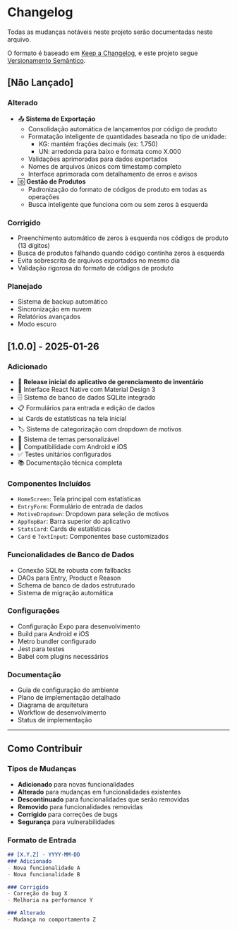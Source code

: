 # Changelog

Todas as mudanças notáveis neste projeto serão documentadas neste arquivo.

O formato é baseado em [Keep a Changelog](https://keepachangelog.com/pt-BR/1.0.0/),
e este projeto segue [Versionamento Semântico](https://semver.org/lang/pt-BR/).

## [Não Lançado]
### Alterado
- 📤 **Sistema de Exportação**
  - Consolidação automática de lançamentos por código de produto
  - Formatação inteligente de quantidades baseada no tipo de unidade:
    - KG: mantém frações decimais (ex: 1.750)
    - UN: arredonda para baixo e formata como X.000
  - Validações aprimoradas para dados exportados
  - Nomes de arquivos únicos com timestamp completo
  - Interface aprimorada com detalhamento de erros e avisos
- 🆔 **Gestão de Produtos**
  - Padronização do formato de códigos de produto em todas as operações
  - Busca inteligente que funciona com ou sem zeros à esquerda

### Corrigido
- Preenchimento automático de zeros à esquerda nos códigos de produto (13 dígitos)
- Busca de produtos falhando quando código continha zeros à esquerda
- Evita sobrescrita de arquivos exportados no mesmo dia
- Validação rigorosa do formato de códigos de produto

### Planejado
- Sistema de backup automático
- Sincronização em nuvem
- Relatórios avançados
- Modo escuro

## [1.0.0] - 2025-01-26
### Adicionado
- 🎉 **Release inicial do aplicativo de gerenciamento de inventário**
- 📱 Interface React Native com Material Design 3
- 🗄️ Sistema de banco de dados SQLite integrado
- 📋 Formulários para entrada e edição de dados
- 📊 Cards de estatísticas na tela inicial
- 🏷️ Sistema de categorização com dropdown de motivos
- 🎨 Sistema de temas personalizável
- 📱 Compatibilidade com Android e iOS
- ✅ Testes unitários configurados
- 📚 Documentação técnica completa

### Componentes Incluídos
- `HomeScreen`: Tela principal com estatísticas
- `EntryForm`: Formulário de entrada de dados
- `MotiveDropdown`: Dropdown para seleção de motivos
- `AppTopBar`: Barra superior do aplicativo
- `StatsCard`: Cards de estatísticas
- `Card` e `TextInput`: Componentes base customizados

### Funcionalidades de Banco de Dados
- Conexão SQLite robusta com fallbacks
- DAOs para Entry, Product e Reason
- Schema de banco de dados estruturado
- Sistema de migração automática

### Configurações
- Configuração Expo para desenvolvimento
- Build para Android e iOS
- Metro bundler configurado
- Jest para testes
- Babel com plugins necessários

### Documentação
- Guia de configuração do ambiente
- Plano de implementação detalhado
- Diagrama de arquitetura
- Workflow de desenvolvimento
- Status de implementação

---

## Como Contribuir

### Tipos de Mudanças
- **Adicionado** para novas funcionalidades
- **Alterado** para mudanças em funcionalidades existentes
- **Descontinuado** para funcionalidades que serão removidas
- **Removido** para funcionalidades removidas
- **Corrigido** para correções de bugs
- **Segurança** para vulnerabilidades

### Formato de Entrada
```markdown
## [X.Y.Z] - YYYY-MM-DD
### Adicionado
- Nova funcionalidade A
- Nova funcionalidade B

### Corrigido  
- Correção do bug X
- Melhoria na performance Y

### Alterado
- Mudança no comportamento Z